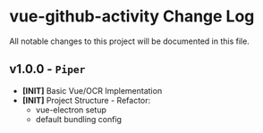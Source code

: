 # vue-github-activity Change Log

All notable changes to this project will be documented in this file.

## v1.0.0 - `Piper`

- **[INIT]** Basic Vue/OCR Implementation
- **[INIT]** Project Structure - Refactor:
  - vue-electron setup
  - default bundling config